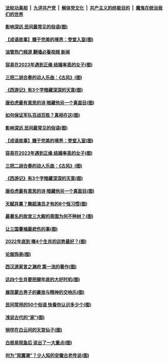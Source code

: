 ####  [法轮功真相](../../../../basic/blob/master/README.md?t=12140703) &nbsp;|&nbsp; [九评共产党](../../../../9ping.md/blob/master/README.md?t=12140703) &nbsp;|&nbsp; [解体党文化](../../../../jtdwh.md/blob/master/README.md?t=12140703)  &nbsp;|&nbsp; [共产主义的终极目的](../../../../gczydzjmd.md/blob/master/README.md?t=12140703) &nbsp;|&nbsp; [魔鬼在统治我们的世界](../../../../mgztzwmdsj.md/blob/master/README.md?t=12140703) 

#### [影响深远 民间最常见的俗语(图)](../pages/p7/1021888.md?t=12140703) 

#### [【成语故事】臻于完美的境界：登堂入室(图)](../pages/p7/1023721.md?t=12140703) 

#### [油管热门频道 翻墙必看视频 新闻](http://129.146.143.75:81/youtube.html?12140703)

#### [容易在2023年遇到正缘 结婚率高的女子(图)](../pages/p7/1012779.md?t=12140703) 

#### [三把二胡合奏的动人乐曲：《古风》(图)](../pages/p7/1019193.md?t=12140703) 

#### [《西游记》有3个字暗藏深深的天意(图)](../pages/p7/1023135.md?t=12140703) 

#### [唐伯虎最有意思的诗 暗藏他另一个真面目(图)](../pages/p7/1022567.md?t=12140703) 

#### [如何保证军队百战百胜？真相在这(图)](../pages/p7/1020116.md?t=12140703) 

#### [影响深远 民间最常见的俗语(图)](../pages/p7/1021888.md?t=12140703) 

#### [【成语故事】臻于完美的境界：登堂入室(图)](../pages/p7/1023721.md?t=12140703) 

#### [容易在2023年遇到正缘 结婚率高的女子(图)](../pages/p7/1012779.md?t=12140703) 

#### [三把二胡合奏的动人乐曲：《古风》(图)](../pages/p7/1019193.md?t=12140703) 

#### [《西游记》有3个字暗藏深深的天意(图)](../pages/p7/1023135.md?t=12140703) 

#### [唐伯虎最有意思的诗 暗藏他另一个真面目(图)](../pages/p7/1022567.md?t=12140703) 

#### [天赋异禀？舞蹈演员才有的8个怪习惯(图)](../pages/p7/1023849.md?t=12140703) 

#### [最著名的故宫三大殿的周围为何不种树？(图)](../pages/p7/1023490.md?t=12140703) 

#### [让三国曹植最悲伤的事(图)](../pages/p7/1023463.md?t=12140703) 

#### [2022年底到 哪4个生肖的运势最好？(图)](../pages/p7/1023679.md?t=12140703) 

#### [论服饰美(图)](../pages/p7/1023499.md?t=12140703) 

#### [西汉道家言之渊府 第一流的著作(图)](../pages/p7/1023698.md?t=12140703) 

#### [这四个生肖要把握年底的大好时机(图)](../pages/p7/1023677.md?t=12140703) 

#### [展现蒙古男子的豪放与精神的交响乐(图)](../pages/p7/1022896.md?t=12140703) 

#### [民间常用的50个俗语 快看你认识多少个(图)](../pages/p7/1021797.md?t=12140703) 

#### [浅说古代的“家”(图)](../pages/p7/1023104.md?t=12140703) 

#### [徜徉在白云间的天宫仙子(图)](../pages/p7/1019897.md?t=12140703) 

#### [白居易观鱼后 说出了一大重点(图)](../pages/p7/1022566.md?t=12140703) 

#### [何为“观震潮”？少人知的安徽古老传说(图)](../pages/p7/1023144.md?t=12140703) 

<img src='http://gfw-breaker.win/goodnews/indexes/p7.md' width='0px' height='0px'/>
